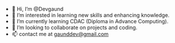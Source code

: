 - 👋 Hi, I’m @Devgaund
- 👀 I’m interested in learning new skills and enhancing knowledge.
- 🌱 I’m currently learning CDAC (Diploma in Advance Computing).
- 💞️ I’m looking to collaborate on projects and coding.
- 📫 contact me at gaunddev@gmail.com

<!---
Devgaund/Devgaund is a ✨ special ✨ repository because its `README.md` (this file) appears on your GitHub profile.
You can click the Preview link to take a look at your changes.
--->
